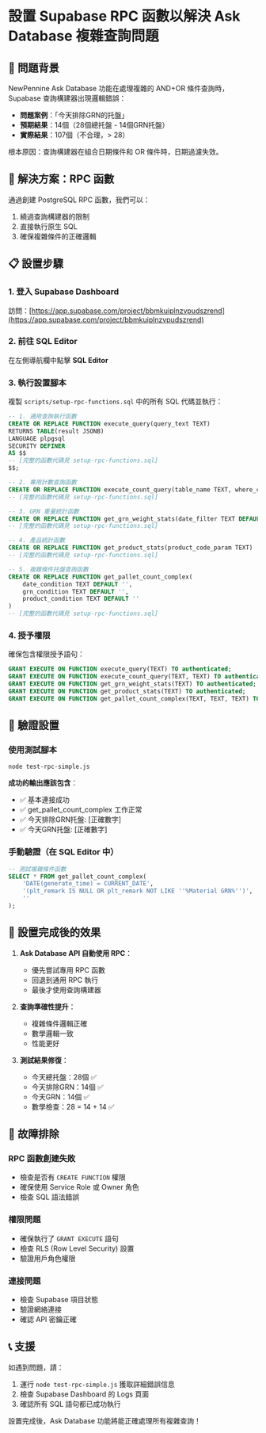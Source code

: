 # 設置 Supabase RPC 函數以解決 Ask Database 複雜查詢問題

## 🎯 問題背景

NewPennine Ask Database 功能在處理複雜的 AND+OR 條件查詢時，Supabase 查詢構建器出現邏輯錯誤：

- **問題案例**：「今天排除GRN的托盤」
- **預期結果**：14個（28個總托盤 - 14個GRN托盤）
- **實際結果**：107個（不合理，> 28）

根本原因：查詢構建器在組合日期條件和 OR 條件時，日期過濾失效。

## 🚀 解決方案：RPC 函數

通過創建 PostgreSQL RPC 函數，我們可以：
1. 繞過查詢構建器的限制
2. 直接執行原生 SQL
3. 確保複雜條件的正確邏輯

## 📋 設置步驟

### 1. 登入 Supabase Dashboard

訪問：[https://app.supabase.com/project/bbmkuiplnzvpudszrend](https://app.supabase.com/project/bbmkuiplnzvpudszrend)

### 2. 前往 SQL Editor

在左側導航欄中點擊 **SQL Editor**

### 3. 執行設置腳本

複製 `scripts/setup-rpc-functions.sql` 中的所有 SQL 代碼並執行：

```sql
-- 1. 通用查詢執行函數
CREATE OR REPLACE FUNCTION execute_query(query_text TEXT)
RETURNS TABLE(result JSONB)
LANGUAGE plpgsql
SECURITY DEFINER
AS $$
-- [完整的函數代碼見 setup-rpc-functions.sql]
$$;

-- 2. 專用計數查詢函數
CREATE OR REPLACE FUNCTION execute_count_query(table_name TEXT, where_conditions TEXT DEFAULT '')
-- [完整的函數代碼見 setup-rpc-functions.sql]

-- 3. GRN 重量統計函數
CREATE OR REPLACE FUNCTION get_grn_weight_stats(date_filter TEXT DEFAULT '')
-- [完整的函數代碼見 setup-rpc-functions.sql]

-- 4. 產品統計函數
CREATE OR REPLACE FUNCTION get_product_stats(product_code_param TEXT)
-- [完整的函數代碼見 setup-rpc-functions.sql]

-- 5. 複雜條件托盤查詢函數
CREATE OR REPLACE FUNCTION get_pallet_count_complex(
    date_condition TEXT DEFAULT '',
    grn_condition TEXT DEFAULT '',
    product_condition TEXT DEFAULT ''
)
-- [完整的函數代碼見 setup-rpc-functions.sql]
```

### 4. 授予權限

確保包含權限授予語句：

```sql
GRANT EXECUTE ON FUNCTION execute_query(TEXT) TO authenticated;
GRANT EXECUTE ON FUNCTION execute_count_query(TEXT, TEXT) TO authenticated;
GRANT EXECUTE ON FUNCTION get_grn_weight_stats(TEXT) TO authenticated;
GRANT EXECUTE ON FUNCTION get_product_stats(TEXT) TO authenticated;
GRANT EXECUTE ON FUNCTION get_pallet_count_complex(TEXT, TEXT, TEXT) TO authenticated;
```

## 🧪 驗證設置

### 使用測試腳本

```bash
node test-rpc-simple.js
```

**成功的輸出應該包含**：
- ✅ 基本連接成功
- ✅ get_pallet_count_complex 工作正常
- ✅ 今天排除GRN托盤: [正確數字]
- ✅ 今天GRN托盤: [正確數字]

### 手動驗證（在 SQL Editor 中）

```sql
-- 測試複雜條件函數
SELECT * FROM get_pallet_count_complex(
    'DATE(generate_time) = CURRENT_DATE',
    '(plt_remark IS NULL OR plt_remark NOT LIKE ''%Material GRN%'')',
    ''
);
```

## 🎉 設置完成後的效果

1. **Ask Database API 自動使用 RPC**：
   - 優先嘗試專用 RPC 函數
   - 回退到通用 RPC 執行
   - 最後才使用查詢構建器

2. **查詢準確性提升**：
   - 複雜條件邏輯正確
   - 數學邏輯一致
   - 性能更好

3. **測試結果修復**：
   - 今天總托盤：28個 ✅
   - 今天排除GRN：14個 ✅
   - 今天GRN：14個 ✅
   - 數學檢查：28 = 14 + 14 ✅

## 🔧 故障排除

### RPC 函數創建失敗
- 檢查是否有 `CREATE FUNCTION` 權限
- 確保使用 Service Role 或 Owner 角色
- 檢查 SQL 語法錯誤

### 權限問題
- 確保執行了 `GRANT EXECUTE` 語句
- 檢查 RLS (Row Level Security) 設置
- 驗證用戶角色權限

### 連接問題
- 檢查 Supabase 項目狀態
- 驗證網絡連接
- 確認 API 密鑰正確

## 📞 支援

如遇到問題，請：
1. 運行 `node test-rpc-simple.js` 獲取詳細錯誤信息
2. 檢查 Supabase Dashboard 的 Logs 頁面
3. 確認所有 SQL 語句都已成功執行

設置完成後，Ask Database 功能將能正確處理所有複雜查詢！ 